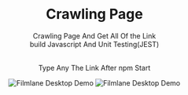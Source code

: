 <div align="center">

  <br />

  <h1 align="center">Crawling Page</h1>

Crawling Page And Get All Of the Link <br /> build Javascript And Unit Testing(JEST)
<br />

  <br />
  Type Any  The Link After npm Start 
  <br />
  
<!--   ![New Project (6) (1)](https://github.com/CodingWithAbdou/gold_profile/assets/125260674/bc3c7f44-d420-4c32-af85-9b652ccff31a)
![NewProject (1)](https://github.com/CodingWithAbdou/gold_profile/assets/125260674/19a28525-6c6b-4afc-8aac-6bbd751c647f)
 -->
  
![Filmlane Desktop Demo](https://github.com/CodingWithAbdou/NoramlizeUrl//assets/one.PNG)
![Filmlane Desktop Demo](https://github.com/CodingWithAbdou/NoramlizeUrl//assets/two.PNG)
</div>
